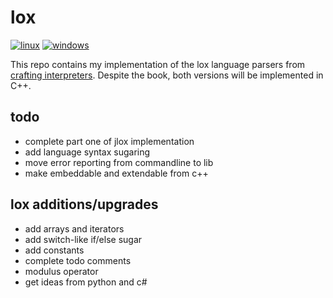 # lox

[![linux](https://github.com/madeso/lox/actions/workflows/linux.yml/badge.svg)](https://github.com/madeso/lox/actions/workflows/linux.yml) [![windows](https://github.com/madeso/lox/actions/workflows/windows.yml/badge.svg)](https://github.com/madeso/lox/actions/workflows/windows.yml)

This repo contains my implementation of the lox language parsers from [crafting interpreters](http://www.craftinginterpreters.com/). Despite the book, both versions will be implemented in C++.


## todo
* complete part one of jlox implementation
* add language syntax sugaring
* move error reporting from commandline to lib
* make embeddable and extendable from c++


## lox additions/upgrades

* add arrays and iterators
* add switch-like if/else sugar
* add constants
* complete todo comments
* modulus operator
* get ideas from python and c#
